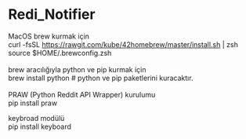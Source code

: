 # Redi_Notifier

MacOS brew kurmak için<br>
curl -fsSL https://rawgit.com/kube/42homebrew/master/install.sh | zsh<br>
source $HOME/.brewconfig.zsh<br>
<br>
brew aracılığıyla python ve pip kurmak için<br>
brew install python # python ve pip paketlerini kuracaktır.<br>
<br>
PRAW (Python Reddit API Wrapper) kurulumu<br>
pip install praw<br>

keybroad modülü<br>
pip install keyboard